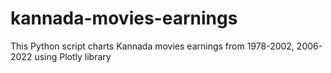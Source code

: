# kannada-movies-earnings
This Python script charts Kannada movies earnings from 1978-2002, 2006-2022 using Plotly library

